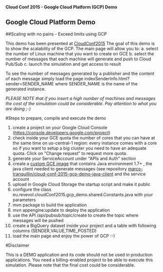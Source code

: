 **Cloud Conf 2015 - Google Cloud Platform (GCP) Demo**

## Google Cloud Platform Demo
##Scaling with no pains - Exceed limits using GCP

This demo has been presented at [CloudConf2015](http://2015.cloudconf.it/)
The goal of this demo is to show the scalability of the GCP.
The main page will allow you to:
a. select the number of Linux machine that you want to create on GCE
b. select the number of messages that each machine will generate and push to Cloud Pub/Sub
c. launch the simulation and get access to result

To see the number of messages generated by a publisher and the content of each message simply
load the page indexSenderInfo.html?sender=SENDER_NAME where SENDER_NAME is the name of the generated
instance.

*PLEASE NOTE that if you insert a high number of machines and messages the cost of the simulation could be 
considerable. Pay attention to what you are doing ;-)*

#Steps to prepare, compile and execute the demo

1. create a project on your Google Cloud Console (https://console.developers.google.com/project)
2. check inside your GCE quota the number of cores that you can have at the same time on us-central-1 region: every instance comes with a core so if you want to setup a big cluster you need to have an adequate quota. Click on "Change request" to request more quota.
3. generate your ServiceAccount under "APIs and Auth" section
4. create a [custom GCE image](https://cloud.google.com/compute/docs/images) that contains Java environment 1.7+ , the java client needed to generate messages (see repository [marco-tranquillin/cloud-conf-2015-gcp-demo-java-client](https://github.com/marco-tranquillin/cloud-conf-2015-gcp-demo-java-client) and the service account
5. upload in Google Cloud Storage the startup script and make it public
6. configure the class eu.revevol.cloudConf2015.gcp_demo.shared.Constants.java with your parameters
7. mvn package to build the application
8. mvn appengine:update to deploy the application 
9. use the API /api/pubsub/topic/create to create the topic where messages will be pushed
10. create a BigQuery dataset inside your project and a table with following columns (SENDER,VALUE,TIME_POSTED)
11. load the main page and enjoy the power of GCP :-)

#Disclaimer

This is a DEMO application and its code should not be used in production applications.
You need a billing-enabled project to be able to execute this simulation. Please note that the final
cost could be considerable. 
